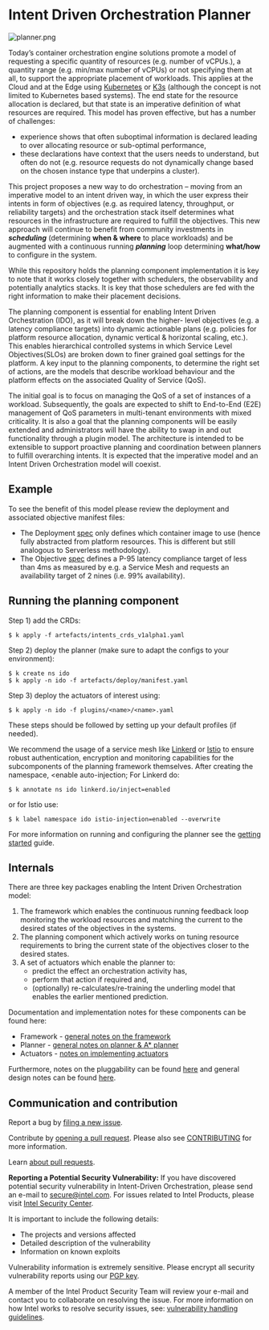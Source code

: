 
# Intent Driven Orchestration Planner

![planner.png](planner.png)

Today’s container orchestration engine solutions promote a model of requesting a specific quantity of resources (e.g.
number of vCPUs.), a quantity range (e.g. min/max number of vCPUs) or not specifying them at all, to support the
appropriate placement of workloads. This applies at the Cloud and at the Edge using [Kubernetes](https://kubernetes.io/)
or [K3s](https://k3s.io/) (although the concept is not limited to Kubernetes based systems). The end state for the
resource allocation is declared, but that state is an imperative definition of what resources are required. This model
has proven effective, but has a number of challenges:

* experience shows that often suboptimal information is declared leading to over allocating resource or sub-optimal
  performance,
* these declarations have context that the users needs to understand, but often do not (e.g. resource requests do not
  dynamically change based on the chosen instance type that underpins a cluster).

This project proposes a new way to do orchestration – moving from an imperative model to an intent driven way, in which
the user express their intents in form of objectives (e.g. as required latency, throughput, or reliability targets) and
the orchestration stack itself determines what resources in the infrastructure are required to fulfill the objectives.
This new approach will continue to benefit from community investments in  _**scheduling**_ (determining **when & where**
to place workloads) and be augmented with a continuous running **_planning_** loop determining **what/how** to configure
in the system.

While this repository holds the planning component implementation it is key to note that it works closely together with
schedulers, the observability and potentially analytics stacks. It is key that those schedulers are fed with the right
information to make their placement decisions.

The planning component is essential for enabling Intent Driven Orchestration (IDO), as it will break down the higher-
level objectives (e.g. a latency compliance targets) into dynamic actionable plans (e.g. policies for platform resource
allocation, dynamic vertical & horizontal scaling, etc.). This enables hierarchical controlled systems in which Service
Level Objectives(SLOs) are broken down to finer grained goal settings for the platform. A key input to the planning
components, to determine the right set of actions, are the models that describe workload behaviour and the platform
effects on the associated Quality of Service (QoS).

The initial goal is to focus on managing the QoS of a set of instances of a workload. Subsequently, the goals are 
expected to shift to End-to-End (E2E) management of QoS parameters in multi-tenant environments with mixed criticality.
It is also a goal that the planning components will be easily extended and administrators will have the ability to swap 
in and out functionality through a plugin model. The architecture is intended to be extensible to support  proactive 
planning and coordination between planners to fulfill overarching intents. It is expected that the imperative model and
an Intent Driven Orchestration model will coexist.

## Example

To see the benefit of this model please review the deployment and associated objective manifest files:

* The Deployment [spec](artefacts/examples/example_deployment.yaml) only defines which container image to use (hence
  fully abstracted from platform resources. This is different but still analogous to Serverless methodology).
* The Objective [spec](artefacts/examples/example_intent.yaml) defines a P-95 latency compliance target of less than
  4ms as measured by e.g. a Service Mesh and requests an availability target of 2 nines (i.e. 99% availability).

## Running the planning component

Step 1) add the CRDs:

    $ k apply -f artefacts/intents_crds_v1alpha1.yaml

Step 2) deploy the planner (make sure to adapt the configs to your environment):

    $ k create ns ido
    $ k apply -n ido -f artefacts/deploy/manifest.yaml

Step 3) deploy the actuators of interest using:

    $ k apply -n ido -f plugins/<name>/<name>.yaml

These steps should be followed by setting up your default profiles (if needed).

We recommend the usage of a service mesh like [Linkerd](https://linkerd.io/) or [Istio](https://istio.io/) to ensure 
robust authentication, encryption and monitoring capabilities for the subcomponents of the planning framework 
themselves. After creating the namespace, <enable auto-injection; For Linkerd do:

    $ k annotate ns ido linkerd.io/inject=enabled

or for Istio use:

    $ k label namespace ido istio-injection=enabled --overwrite

For more information on running and configuring the planner see the [getting started](docs/getting_started.md) guide.

## Internals

There are three key packages enabling the Intent Driven Orchestration model:

1. The framework which enables the continuous running feedback loop monitoring the workload resources and matching the
   current to the desired states of the objectives in the systems.
2. The planning component which actively works on tuning resource requirements to bring the current state of the
   objectives closer to the desired states.
3. A set of actuators which enable the planner to:
    * predict the effect an orchestration activity has,
    * perform that action if required and,
    * (optionally) re-calculates/re-training the underling model that enables the earlier mentioned prediction.

Documentation and implementation notes for these components can be found here:

* Framework - [general notes on the framework](docs/framework.md)
* Planner - [general notes on planner & A* planner](docs/planner.md)
* Actuators - [notes on implementing actuators](docs/actuators.md)

Furthermore, notes on the pluggability can be found [here](docs/pluggability.md) and general design notes can be
found [here](docs/design_doc.md).

## Communication and contribution

Report a bug by [filing a new issue](https://github.com/intel/Intent-Driven-Orchestration/issues).

Contribute by [opening a pull request](https://github.com/intel/Intent-Driven-Orchestration/pulls). Please also see
[CONTRIBUTING](CONTRIBUTING.md) for more information.

Learn [about pull requests](https://help.github.com/articles/using-pull-requests/).

**Reporting a Potential Security Vulnerability:** If you have discovered potential security vulnerability in
Intent-Driven Orchestration, please send an e-mail to secure@intel.com. For issues related to Intel Products, please
visit [Intel Security Center](https://security-center.intel.com).

It is important to include the following details:

* The projects and versions affected
* Detailed description of the vulnerability
* Information on known exploits

Vulnerability information is extremely sensitive. Please encrypt all security vulnerability reports using our
[PGP key](https://www.intel.com/content/www/us/en/security-center/pgp-public-key.html).

A member of the Intel Product Security Team will review your e-mail and contact you to collaborate on resolving the
issue. For more information on how Intel works to resolve security issues, see:
[vulnerability handling guidelines](https://www.intel.com/content/www/us/en/security-center/vulnerability-handling-guidelines.html).
